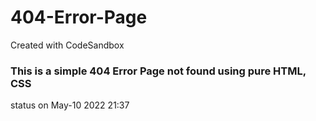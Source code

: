 # 404-Error-Page
Created with CodeSandbox


### This is a simple 404 Error Page not found using pure HTML, CSS

status on May-10 2022 21:37
